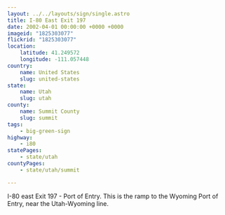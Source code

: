 ```yaml
---
layout: ../../layouts/sign/single.astro
title: I-80 East Exit 197
date: 2002-04-01 00:00:00 +0000 +0000
imageid: "1825303077"
flickrid: "1825303077"
location:
    latitude: 41.249572
    longitude: -111.057448
country:
    name: United States
    slug: united-states
state:
    name: Utah
    slug: utah
county:
    name: Summit County
    slug: summit
tags:
    - big-green-sign
highway:
    - i80
statePages:
    - state/utah
countyPages:
    - state/utah/summit

---
```

I-80 east Exit 197 - Port of Entry.  This is the ramp to the Wyoming Port of Entry, near the Utah-Wyoming line.